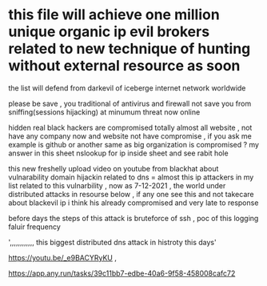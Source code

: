 # this file will achieve one million unique organic ip evil brokers related to new technique of hunting without external resource as soon

the list will defend from darkevil of iceberge internet network worldwide 

please be save , you traditional of antivirus and firewall not save you from sniffing(sessions hijacking) at minumum threat now online 

hidden real black hackers are compromised totally almost all website , not have any company now and website not have compromise , if you ask me example is github or another same as big organization is compromised ? my answer in this sheet nslookup for ip inside sheet and see rabit hole

this new freshelly upload video on youtube from blackhat about vulnarability domain hijackin related to dns = almost this ip attackers in my list  related to this vulnarbility , now as 7-12-2021 , the world under distributed attacks in resourse below , if any one see this and not takecare about blackevil ip i think his already compromised and very late to response

before days the steps of this attack is bruteforce of ssh , poc of this logging faluir frequency 

',,,,,,,,,,,, this biggest distributed dns attack in histroty this days'

https://youtu.be/_e9BACYRyKU ,

https://app.any.run/tasks/39c11bb7-edbe-40a6-9f58-458008cafc72
